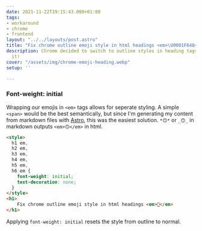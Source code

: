 ```yaml
---
date: 2021-11-22T19:15:43.000+01:00
tags:
- workaround
- chrome
- frontend
layout: "../../layouts/post.astro"
title: "Fix chrome outline emoji style in html headings <em>\U0001F648</em>"
description: Chrome decided to switch to outline styles in heading tags, let's fix
  it!
cover: "/assets/img/chrome-emoji-heading.webp"
setup: ''

---
```

### Font-weight: initial

Wrapping our emojis in `<em>` tags allows for seperate styling.
A simple `<span>` would be the best semantically, but since I'm generating my content from markdown files with [Astro](https://astro.build/), this was the easiest solution.
`*🙃*` or `_🙃_` in markdown outputs `<em>🙃</em>` in html.

```html
<style>
  h1 em,
  h2 em,
  h3 em,
  h4 em,
  h5 em,
  h6 em {
    font-weight: initial;
    text-decoration: none;
  }
</style>
<h1>
    Fix chrome outline emoji style in html headings <em>🙈</em>
</h1>
```

Applying `font-weight: initial` resets the style from outline to normal.